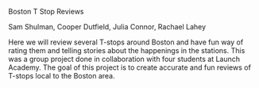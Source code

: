 Boston T Stop Reviews

Sam Shulman, Cooper Dutfield, Julia Connor, Rachael Lahey

Here we will review several T-stops around Boston and have fun way of rating them and telling stories about the happenings in the stations. This was a group project done in collaboration with four students at Launch Academy. The goal of this project is to create accurate and fun reviews of T-stops local to the Boston area.






